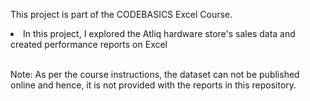 This project is part of the CODEBASICS Excel Course.


<li> In this project, I explored the Atliq hardware store's sales data and created performance reports on Excel </li>

<br>
<p> Note: As per the course instructions, the dataset can not be published online and hence, it is not provided with the reports in this repository.
